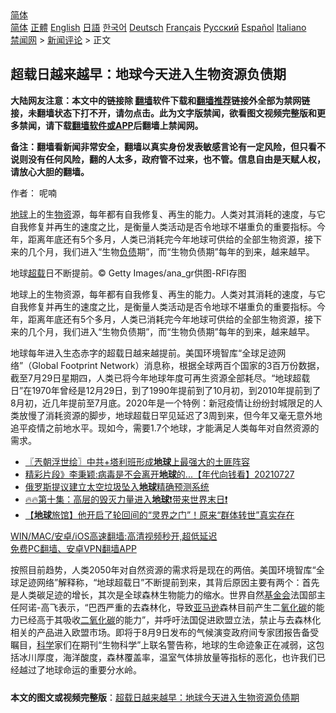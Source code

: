  <!-- 面包屑导航 --> <div class="breadcrumb"><!-- GTranslate: https://gtranslate.io/ -->  <div class="switcher notranslate">  <div class="selected">  <a href="#" onclick="return false;"> 简体</a>  </div>  <div class="option">  <a href="https://www.bannedbook.org" onclick="doGTranslate('zh-CN|zh-CN');jQuery('div.switcher div.selected a').html(jQuery(this).html());return false;" title="简体中文" class="nturl selected"> 简体</a>  <a href="https://www.bannedbook.org/zh-tw/" onclick="doGTranslate('zh-CN|zh-TW');jQuery('div.switcher div.selected a').html(jQuery(this).html());return false;" title="繁體中文" class="nturl"> 正體</a>  <a href="https://www.bannedbook.org/en/" onclick="doGTranslate('zh-CN|en');jQuery('div.switcher div.selected a').html(jQuery(this).html());return false;" title="English" class="nturl"> English</a>  <a href="https://www.bannedbook.org/ja/" onclick="doGTranslate('zh-CN|ja');jQuery('div.switcher div.selected a').html(jQuery(this).html());return false;" title="日本語" class="nturl"> 日語</a>  <a href="https://www.bannedbook.org/ko/" onclick="doGTranslate('zh-CN|ko');jQuery('div.switcher div.selected a').html(jQuery(this).html());return false;" title="한국어" class="nturl"> 한국어</a>  <a href="https://www.bannedbook.org/de/" onclick="doGTranslate('zh-CN|de');jQuery('div.switcher div.selected a').html(jQuery(this).html());return false;" title="Deutsch" class="nturl"> Deutsch</a>  <a href="https://www.bannedbook.org/fr/" onclick="doGTranslate('zh-CN|fr');jQuery('div.switcher div.selected a').html(jQuery(this).html());return false;" title="Français" class="nturl"> Français</a>  <a href="https://www.bannedbook.org/ru/" onclick="doGTranslate('zh-CN|ru');jQuery('div.switcher div.selected a').html(jQuery(this).html());return false;" title="Русский" class="nturl"> Русский</a>  <a href="https://www.bannedbook.org/es/" onclick="doGTranslate('zh-CN|es');jQuery('div.switcher div.selected a').html(jQuery(this).html());return false;" title="Español" class="nturl"> Español</a>  <a href="https://www.bannedbook.org/it/" onclick="doGTranslate('zh-CN|it');jQuery('div.switcher div.selected a').html(jQuery(this).html());return false;" title="Italiano" class="nturl"> Italiano</a>  </div>  </div>      <div class='breadcrumb-sub'><!-- Breadcrumb NavXT 6.3.0 --> <a href="https://www.bannedbook.org/" class="home">禁闻网</a> &gt; <a href="https://www.bannedbook.org/bnews/comments/" class="category">新闻评论</a> &gt; 正文</div></div><h2>超载日越来越早：地球今天进入生物资源负债期</h2> <p class="notice"><b>大陆网友注意：本文中的链接除 <a href="https://github.com/bannedbook/fanqiang" >翻墙</a>软件下载和<a href="https://github.com/killgcd/justmysocks/blob/master/README.md">翻墙推荐</a>链接外全部为禁网链接，未翻墙状态下打不开，请勿点击。此为文字版禁闻，欲看图文视频完整版和更多禁闻，请下载<a href="https://github.com/bannedbook/fanqiang">翻墙软件或APP</a>后翻墙上禁闻网。</p><p>备注：翻墙看新闻非常安全，翻墙以真实身份发表敏感言论有一定风险，但只看不说则没有任何风险，翻的人太多，政府管不过来，也不管。信息自由是天赋人权，请放心大胆的翻墙。</b></p>  <div class="entry"> <p>作者： 呢喃</p> <p id="summary"><a href="https://www.bannedbook.org/bnews/tag/%e5%9c%b0%e7%90%83/" class="st_tag internal_tag" rel="tag" title="标签 地球 下的日志">地球</a>上的生<a href="https://www.bannedbook.org/bnews/tag/%E7%89%A9%E8%B5%84/" class="st_tag internal_tag" rel="tag" title="标签 物资 下的日志">物资</a>源，每年都有自我修复、再生的能力。人类对其消耗的速度，与它自我修复并再生的速度之比，是衡量人类活动是否令地球不堪重负的重要指标。今年，距离年底还有5个多月，人类已消耗完今年地球可供给的全部生物资源，接下来的几个月，我们进入“生物<a href="https://www.bannedbook.org/bnews/tag/%E8%B4%9F%E5%80%BA/" class="st_tag internal_tag" rel="tag" title="标签 负债 下的日志">负债</a>期”，而“生物负债期”每年的到来，越来越早。</p>  <p id="conimg">地球<a href="https://www.bannedbook.org/bnews/tag/%E8%B6%85%E8%BD%BD/" class="st_tag internal_tag" rel="tag" title="标签 超载 下的日志">超载</a>日不断提前。© Getty Images/ana_gr供图-RFI存图</p> <p>地球上的生物资源，每年都有自我修复、再生的能力。人类对其消耗的速度，与它自我修复并再生的速度之比，是衡量人类活动是否令地球不堪重负的重要指标。今年，距离年底还有5个多月，人类已消耗完今年地球可供给的全部生物资源，接下来的几个月，我们进入“生物负债期”，而“生物负债期”每年的到来，越来越早。</p>  <p>地球每年进入生态赤字的超载日越来越提前。美国环境智库“全球足迹网络”（Global Footprint Network）消息称，根据全球两百个国家的3百万份数据，截至7月29日星期四，人类已将今年地球年度可再生资源全部耗尽。“地球超载日”在1970年曾经是12月29日，到了1990年提前到了10月初，到2010年提前到了8月初，近几年提前至7月底。2020年是一个特例：新冠疫情让纷纷封城限足的人类放慢了消耗资源的脚步，地球超载日罕见延迟了3周到来，但今年又毫无意外地追平疫情之前地水平。现如今，需要1.7个地球，才能满足人类每年对自然资源的需求。</p> <ul class='op-related-articles' title='相关阅读'> <li><a href='https://www.bannedbook.org/bnews/ssgc/20210729/1596268.html' target='_blank'>〖兲朝浮世绘〗中共+塔利班形成<b>地球</b>上最强大的土匪阵容</a></li> <li><a href='https://www.bannedbook.org/bnews/taiwannews/20210727/1595275.html' target='_blank'>精彩片段》李秉颖:病毒是不会离开<b>地球</b>的...【年代向钱看】20210727</a></li> <li><a href='https://www.bannedbook.org/bnews/baitai/20210726/1594369.html' target='_blank'>俄罗斯提议建立太空垃圾坠入<b>地球</b>精确预测系统</a></li> <li><a href='https://www.bannedbook.org/bnews/bannedvideo/20210719/1589812.html' target='_blank'>🔥🔥第十集：高层的毁灭力量进入<b>地球</b>❗带来世界末日❗</a></li> <li><a href='https://www.bannedbook.org/bnews/comments/20210719/1589726.html' target='_blank'>【<b>地球</b>旅馆】他开启了轮回间的“灵界之门”！原来“群体转世”真实存在</a></li> </ul> <p class="texttj"> <a href="https://github.com/bannedbook/fanqiang/wiki/V2ray%E6%9C%BA%E5%9C%BA" target="_blank">WIN/MAC/安卓/iOS高速翻墙:高清视频秒开,超低延迟</a><br/> <a href="https://github.com/bannedbook/fanqiang/wiki/%E7%A6%81%E9%97%BB%E7%BD%91%E5%AE%89%E5%8D%93%E7%BF%BB%E5%A2%99%E6%96%B0%E9%97%BBAPP" target="_blank">免费PC翻墙、安卓VPN翻墙APP</a></p> <p>按照目前趋势，人类2050年对自然资源的需求将是现在的两倍。美国环境智库“全球足迹网络”解释称，“地球超载日”不断提前到来，其背后原因主要有两个：首先是人类碳足迹的增长，其次是全球森林生物能力的缩水。世界自然<a href="https://www.bannedbook.org/bnews/tag/%E5%9F%BA%E9%87%91%E4%BC%9A/" class="st_tag internal_tag" rel="tag" title="标签 基金会 下的日志">基金会</a>法国部主任阿诺-高飞表示，“巴西严重的去森林化，导致<a href="https://www.bannedbook.org/bnews/tag/%e4%ba%9a%e9%a9%ac%e9%80%8a/" class="st_tag internal_tag" rel="tag" title="标签 亚马逊 下的日志">亚马逊</a>森林目前产生二<a href="https://www.bannedbook.org/bnews/tag/%E6%B0%A7%E5%8C%96%E7%A2%B3/" class="st_tag internal_tag" rel="tag" title="标签 氧化碳 下的日志">氧化碳</a>的能力已经高于其吸收<a href="https://www.bannedbook.org/bnews/tag/%E4%BA%8C%E6%B0%A7%E5%8C%96%E7%A2%B3/" class="st_tag internal_tag" rel="tag" title="标签 二氧化碳 下的日志">二氧化碳</a>的能力”，并呼吁法国促进欧盟立法，禁止与去森林化相关的产品进入欧盟市场。即将于8月9日发布的气候演变政府间专家团报告备受瞩目，<span class='wp_keywordlink'><a href="https://www.bannedbook.org/forum11/topic309.html" title="禁片：“科学”的棍子" target="_blank">科学</a></span>家们在期刊“生物科学”上联名警告称，地球的生命迹象正在减弱，这包括冰川厚度，海洋酸度，森林覆盖率，温室气体排放量等指标的恶化，也许我们已经越过了地球命运的重要分水岭。</p><a name='sharetosocial'></a>  <div style="margin-bottom:5px;padding-bottom:5px;clear:both"> <div id="archive-pix-1" class="banner-ads"> <!-- AuctionX Display platform tag START --> <div id="26318x728x90x621x_ADSLOT2" clicktrack="%%CLICK_URL_ESC%%"></div> <!-- AuctionX Display platform tag END --> </div> <div id="archive-pix-2" class="banner-ads"> <!-- AuctionX Display platform tag START --> <div id="26315x300x250x621x_ADSLOT2" clicktrack="%%CLICK_URL_ESC%%"></div> <!-- AuctionX Display platform tag END --> </div> </div>  <div id="archive-pix-1" class="banner-ads"> <!-- AuctionX Display platform tag START --> <div id="26318x728x90x621x_ADSLOT3" clicktrack="%%CLICK_URL_ESC%%"></div> <!-- AuctionX Display platform tag END --> </div> <div><b>本文的图文或视频完整版</b>：<a href='https://www.bannedbook.org/bnews/comments/20210729/1596579.html'>超载日越来越早：地球今天进入生物资源负债期</a></div>  </div><!--END ENTRY--> 